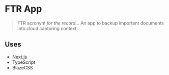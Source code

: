 # FTR App

> FTR acronym *for the record...* An app to backup important documents into cloud capturing context.

## Uses

* Next.js
* TypeScript
* BlazeCSS

